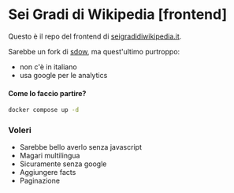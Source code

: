 # Sei Gradi di Wikipedia [frontend]

Questo è il repo del frontend di [seigradidiwikipedia.it](https://seigradidiwikipedia.it).

Sarebbe un fork di [sdow](https://github.com/jwngr/sdow), ma quest'ultimo purtroppo:
- non c'è in italiano
- usa google per le analytics

#### Come lo faccio partire?

```bash
docker compose up -d
```

### Voleri

- Sarebbe bello averlo senza javascript
- Magari multilingua
- Sicuramente senza google
- Aggiungere facts
- Paginazione

